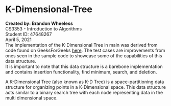 # K-Dimensional-Tree
**Created by: Brandon Wheeless**\
CS3353 - Introduction to Algorithms\
Student ID: 47648267\
April 5, 2021\
The implementation of the K-Dimensional Tree in main was derived from code found on GeeksForGeeks [here](https://www.geeksforgeeks.org/k-dimensional-tree/). The test cases are improvements from ones seen in the sample code to showcase some of the capabilities of this data structure.\
It is important to note that this data structure is a barebone implementation and contains insertion functionality, find minimum, search, and deletion.


A K-Dimensional Tree (also known as K-D Tree) is a space-partitioning data structure for organizing points in a K-Dimensional space. This data structure acts similar to a binary search tree with each node representing data in the multi dimensional space.

